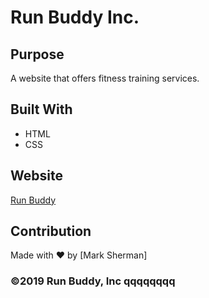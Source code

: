 # Run Buddy Inc.

## Purpose
A website that offers fitness training services.

## Built With
* HTML
* CSS

## Website
[Run Buddy](https://marksherm04.github.io/run-buddy/ "Run Buddy")

## Contribution
Made with ❤️ by [Mark Sherman]

### ©️2019 Run Buddy, Inc  qqqqqqqq
